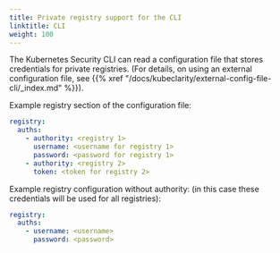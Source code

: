 ```yaml
---
title: Private registry support for the CLI
linktitle: CLI
weight: 100
---
```


The Kubernetes Security CLI can read a configuration file that stores credentials for private registries. (For details, on using an external configuration file, see {{% xref "/docs/kubeclarity/external-config-file-cli/_index.md" %}}).

Example registry section of the configuration file:

```yaml
registry:
  auths:
    - authority: <registry 1>
      username: <username for registry 1>
      password: <password for registry 1>
    - authority: <registry 2>
      token: <token for registry 2>
```

Example registry configuration without authority: (in this case these credentials will be used for all registries):

```yaml
registry:
  auths:
    - username: <username>
      password: <password>
```
